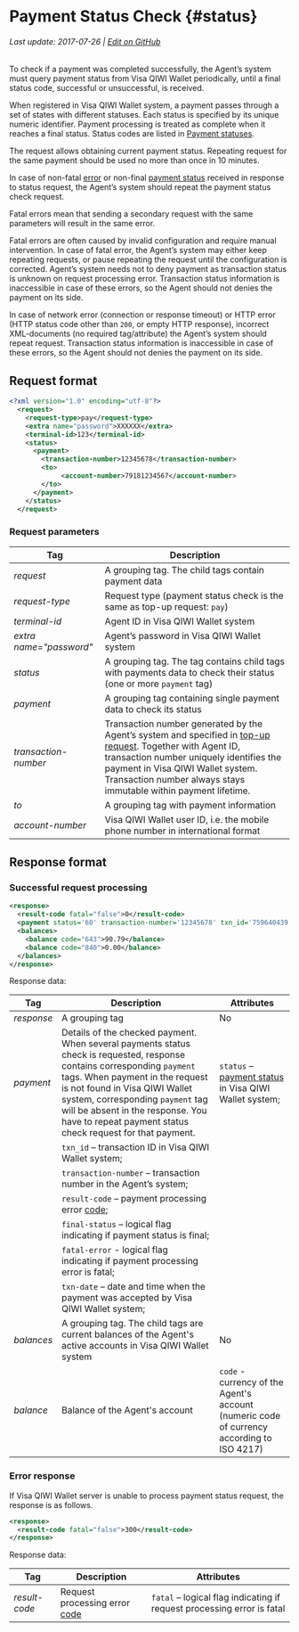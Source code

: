 # Payment Status Check {#status}

###### Last update: 2017-07-26 | [Edit on GitHub](https://github.com/QIWI-API/topup-wallet-doc/blob/master/_topup-status_en.html.md)

To check if a payment was completed successfully, the Agent’s system must query payment status from Visa QIWI Wallet periodically, until a final status code, successful or unsuccessful, is received.

When registered in Visa QIWI Wallet system, a payment passes through a set of states with different statuses. Each status is specified by its unique numeric identifier. Payment processing is treated as complete when it reaches a final status. Status codes are listed in [Payment statuses](#statuses).

The request allows obtaining current payment status. Repeating request for the same payment should be used no more than once in 10 minutes.

In case of non-fatal [error](#tech_error) or non-final [payment status](#statuses) received in response to status request, the Agent’s system should repeat the payment status check request.

Fatal errors mean that sending a secondary request with the same parameters will result in the same error. 

Fatal errors are often caused by invalid configuration and require manual intervention. In case of fatal error, the Agent’s system may either keep repeating requests, or pause repeating the request until the configuration is corrected. Agent’s system needs not to deny payment as transaction status is unknown on request processing error. Transaction status information is inaccessible in case of these errors, so the Agent should not denies the payment on its side.

In case of network error (connection or response timeout) or HTTP error (HTTP status code other than `200`, or empty HTTP response), incorrect XML-documents (no required tag/attribute) the Agent’s system should repeat request. Transaction status information is inaccessible in case of these errors, so the Agent should not denies the payment on its side.

## Request format

~~~xml
<?xml version="1.0" encoding="utf-8"?>
  <request>
    <request-type>pay</request-type>
    <extra name="password">XXXXXX</extra>
    <terminal-id>123</terminal-id>
    <status>
      <payment>
        <transaction-number>12345678</transaction-number>
        <to>
             <account-number>79181234567</account-number>
        </to>
      </payment>
    </status>
  </request>
~~~

### Request parameters

Tag|Description
-|-
*request*| A grouping tag. The child tags contain payment data
*request-type* | Request type (payment status check is the same as top-up request: `pay`)
*terminal-id* | Agent ID in Visa QIWI Wallet system
*extra name="password"* | Agent’s password in Visa QIWI Wallet system
*status*|A grouping tag. The tag contains child tags with payments data to check their status (one or more `payment` tag)
*payment*|A grouping tag containing single payment data to check its status
*transaction-number* | Transaction number generated by the Agent’s system and specified in [top-up request](#payment). Together with Agent ID, transaction number uniquely identifies the payment in Visa QIWI Wallet system. Transaction number always stays immutable within payment lifetime.
*to*|A grouping tag with payment information
*account-number* | Visa QIWI Wallet user ID, i.e. the mobile phone number in international format

## Response format

### Successful request processing

~~~xml
<response>
  <result-code fatal="false">0</result-code>
  <payment status='60' transaction-number='12345678' txn_id='759640439' result-сode='0' final-status='true'  fatal-error='false' txn-date='12.03.2012 14:24:38'  />
  <balances>
    <balance code="643">90.79</balance>
    <balance code="840">0.00</balance>
  </balances>
</response>
~~~

Response data:

Tag|Description|Attributes	
--------|------|---------
*response*	| A grouping tag|No
*payment* | Details of the checked payment. When several payments status check is requested, response contains corresponding `payment` tags. When payment in the request is not found in Visa QIWI Wallet system, corresponding `payment` tag will be absent in the response. You have to repeat payment status check request for that payment.| `status` – [payment status](#statuses) in Visa QIWI Wallet system;
 | | `txn_id` – transaction ID in Visa QIWI Wallet system;
 | | `transaction-number` – transaction number in the Agent’s system;
 | | `result-code` – payment processing error [code](#error);
 | | `final-status` – logical flag indicating if payment status is final;
 | |  `fatal-error` - logical flag indicating if payment processing error is fatal;
 | | `txn-date` – date and time when the payment was accepted by Visa QIWI Wallet system;
*balances*|A grouping tag. The child tags are current balances of the Agent's active accounts in Visa QIWI Wallet system |No
*balance* | Balance of the Agent's account| `code` - currency of the Agent's account (numeric code of currency according  to ISO 4217)

### Error response

If Visa QIWI Wallet server is unable to process payment status request, the response is as follows.

~~~xml
<response>
  <result-code fatal="false">300</result-code>
</response>
~~~

Response data:

Tag|Description|Attributes	
--------|------|---------
*result-code* | Request processing error [code](#tech_error)| `fatal` – logical flag indicating if request processing error is fatal

